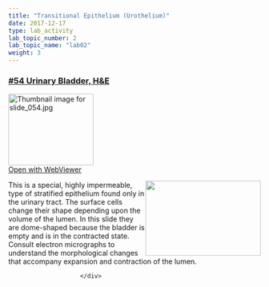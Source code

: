```yaml
---
title: "Transitional Epithelium (Urothelium)"
date: 2017-12-17
type: lab_activity
lab_topic_number: 2
lab_topic_name: "lab02"
weight: 3
---
```

<div class="entrybody">
						<h3><u>#54 Urinary Bladder, <span class="caps">H&amp;E</span></u></h3>

<div class="thumbnail"> <a href="http://virtualslides.cumc.columbia.edu/54.svs/view.apml?" target="_blank"><img alt="Thumbnail image for slide_054.jpg" src="http://histologylab.ccnmtl.columbia.edu/assets/images/slide_054-thumb-170x143-1512.jpg" width="170" height="143" class="mt-image-left"></a><br><a href="http://virtualslides.cumc.columbia.edu/54.svs/view.apml?" target="_blank">Open with WebViewer</a> </div>

<p><img src="http://histologylab.ccnmtl.columbia.edu/assets/images/54%20urinary%20bladder.jpg" style="width:230px; height:150px; float:right;">This is a special, highly impermeable, type of stratified epithelium found only in the urinary tract. The surface cells change their shape depending upon the volume of the lumen. In this slide they are dome-shaped because the bladder is empty and is in the contracted state. Consult electron micrographs to understand the morphological changes that accompany expansion and contraction of the lumen.</p>
						
						
						</div>
